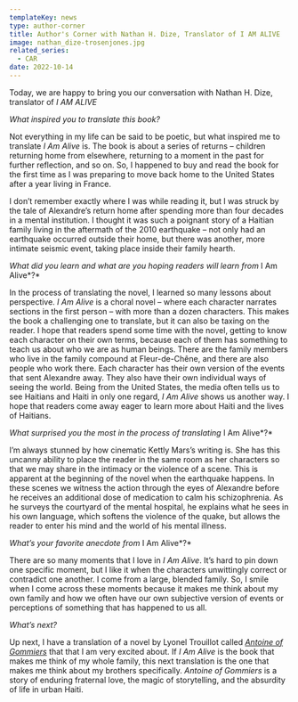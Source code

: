 ```yaml
---
templateKey: news
type: author-corner
title: Author's Corner with Nathan H. Dize, Translator of I AM ALIVE
image: nathan_dize-trosenjones.jpg
related_series:
  - CAR
date: 2022-10-14
---
```

Today, we are happy to bring you our conversation with Nathan H. Dize, translator of *I AM ALIVE*

*What inspired you to translate* *this book?*

Not everything in my life can be said to be poetic, but what inspired me to translate *I Am Alive* is. The book is about a series of returns – children returning home from elsewhere, returning to a moment in the past for further reflection, and so on. So, I happened to buy and read the book for the first time as I was preparing to move back home to the United States after a year living in France.

I don’t remember exactly where I was while reading it, but I was struck by the tale of Alexandre’s return home after spending more than four decades in a mental institution. I thought it was such a poignant story of a Haitian family living in the aftermath of the 2010 earthquake – not only had an earthquake occurred outside their home, but there was another, more intimate seismic event, taking place inside their family hearth.

*What did you learn and what are you hoping readers will learn from* I Am Alive*?* 

In the process of translating the novel, I learned so many lessons about perspective. *I Am Alive* is a choral novel – where each character narrates sections in the first person – with more than a dozen characters. This makes the book a challenging one to translate, but it can also be taxing on the reader. I hope that readers spend some time with the novel, getting to know each character on their own terms, because each of them has something to teach us about who we are as human beings. There are the family members who live in the family compound at Fleur-de-Chêne, and there are also people who work there. Each character has their own version of the events that sent Alexandre away. They also have their own individual ways of seeing the world. Being from the United States, the media often tells us to see Haitians and Haiti in only one regard, *I Am Alive* shows us another way. I hope that readers come away eager to learn more about Haiti and the lives of Haitians.

*What surprised you the most in the process of translating* I Am Alive*?* 

I’m always stunned by how cinematic Kettly Mars’s writing is. She has this uncanny ability to place the reader in the same room as her characters so that we may share in the intimacy or the violence of a scene. This is apparent at the beginning of the novel when the earthquake happens. In these scenes we witness the action through the eyes of Alexandre before he receives an additional dose of medication to calm his schizophrenia. As he surveys the courtyard of the mental hospital, he explains what he sees in his own language, which softens the violence of the quake, but allows the reader to enter his mind and the world of his mental illness.

*What’s your favorite anecdote from* I Am Alive*?*

There are so many moments that I love in *I Am Alive*. It’s hard to pin down one specific moment, but I like it when the characters unwittingly correct or contradict one another. I come from a large, blended family. So, I smile when I come across these moments because it makes me think about my own family and how we often have our own subjective version of events or perceptions of something that has happened to us all.

*What’s next?* 

Up next, I have a translation of a novel by Lyonel Trouillot called *[Antoine of Gommiers](https://bookshop.org/books/antoine-of-gommiers/9781639640072)* that that I am very excited about. If *I Am Alive* is the book that makes me think of my whole family, this next translation is the one that makes me think about my brothers specifically. *Antoine of Gommiers* is a story of enduring fraternal love, the magic of storytelling, and the absurdity of life in urban Haiti.